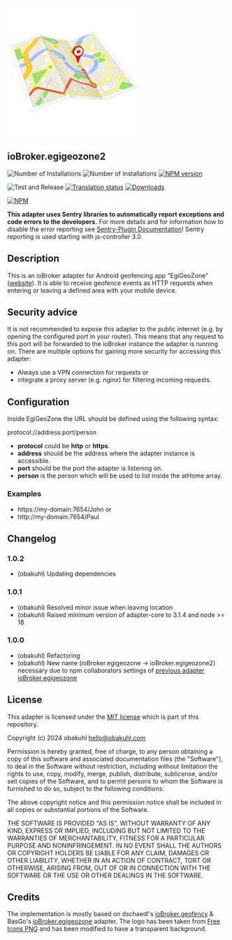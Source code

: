 ![logo](admin/egigeozone.png)
## ioBroker.egigeozone2

![Number of Installations](http://iobroker.live/badges/egigeozone2-installed.svg)
![Number of Installations](http://iobroker.live/badges/egigeozone2-stable.svg)
[![NPM version](https://img.shields.io/npm/v/iobroker.egigeozone2.svg)](https://www.npmjs.com/package/iobroker.egigeozone2)

![Test and Release](https://github.com/ioBroker/ioBroker.egigeozone2/workflows/Test%20and%20Release/badge.svg)
[![Translation status](https://weblate.iobroker.net/widgets/adapters/-/egigeozone2/svg-badge.svg)](https://weblate.iobroker.net/engage/adapters/?utm_source=widget)
[![Downloads](https://img.shields.io/npm/dm/iobroker.egigeozone2.svg)](https://www.npmjs.com/package/iobroker.egigeozone2)

[![NPM](https://nodei.co/npm/iobroker.egigeozone2.png?downloads=true)](https://nodei.co/npm/iobroker.egigeozone2/)

**This adapter uses Sentry libraries to automatically report exceptions and code errors to the developers.** For more details and for information how to disable the error reporting see [Sentry-Plugin Documentation](https://github.com/ioBroker/plugin-sentry#plugin-sentry)! Sentry reporting is used starting with js-controller 3.0.

## Description
This is an ioBroker adapter for Android geofencing app "EgiGeoZone" ([website](https://egigeozone.de/)). It is able to receive geofence events as HTTP requests when entering or leaving a defined area with your mobile device.

## Security advice
It is not recommended to expose this adapter to the public internet (e.g. by opening the configured port in your router). This means that any request to this port will be forwarded to the ioBroker instance the adapter is running on. There are multiple options for gaining more security for accessing this adapter:
* Always use a VPN connection for requests or
* integrate a proxy server (e.g. nginx) for filtering incoming requests.

## Configuration

Inside EgiGeoZone the URL should be defined using the following syntax:

protocol://address:port/person

* **protocol** could be **http** or **https**.
* **address** should be the address where the adapter instance is accessible.
* **port** should be the port the adapter is listening on.
* **person** is the person which will be used to list inside the atHome array.

### Examples
* https://my-domain:7654/John or
* http://my-domain:7654/Paul

## Changelog

### 1.0.2
* (obakuhl) Updating dependencies

### 1.0.1
* (obakuhl) Resolved minor issue when leaving location 
* (obakuhl) Raised minimum version of adapter-core to 3.1.4 and node >= 18

### 1.0.0
* (obakuhl) Refactoring
* (obakuhl) New name (ioBroker.egigeozone -> ioBroker.egigeozone2) necessary due to npm collaborators settings of [previous adapter ioBroker.egigeozone](https://github.com/BasGo/ioBroker.egigeozone)

## License
This adapter is licensed under the [MIT license](../blob/master/LICENSE) which is part of this repository.

Copyright (c) 2024 obakuhl <hello@obakuhl.com>

Permission is hereby granted, free of charge, to any person obtaining a copy
of this software and associated documentation files (the "Software"), to deal
in the Software without restriction, including without limitation the rights
to use, copy, modify, merge, publish, distribute, sublicense, and/or sell
copies of the Software, and to permit persons to whom the Software is
furnished to do so, subject to the following conditions:

The above copyright notice and this permission notice shall be included in all
copies or substantial portions of the Software.

THE SOFTWARE IS PROVIDED "AS IS", WITHOUT WARRANTY OF ANY KIND, EXPRESS OR
IMPLIED, INCLUDING BUT NOT LIMITED TO THE WARRANTIES OF MERCHANTABILITY,
FITNESS FOR A PARTICULAR PURPOSE AND NONINFRINGEMENT. IN NO EVENT SHALL THE
AUTHORS OR COPYRIGHT HOLDERS BE LIABLE FOR ANY CLAIM, DAMAGES OR OTHER
LIABILITY, WHETHER IN AN ACTION OF CONTRACT, TORT OR OTHERWISE, ARISING FROM,
OUT OF OR IN CONNECTION WITH THE SOFTWARE OR THE USE OR OTHER DEALINGS IN THE
SOFTWARE.

## Credits
The implementation is mostly based on dschaedl's [ioBroker.geofency](https://github.com/ioBroker/ioBroker.geofency) & BasGo's [ioBroker.egigeozone](https://github.com/BasGo/ioBroker.egigeozone) adapter. The logo has been taken from [Free Icons PNG](http://www.freeiconspng.com/images/maps-icon) and has been modified to have a transparent background.
